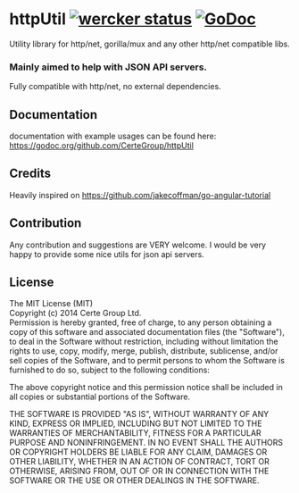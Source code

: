 httpUtil  [![wercker status](https://app.wercker.com/status/d799da5157311fa6b12ee004161e57db/s "wercker status")](https://app.wercker.com/project/bykey/d799da5157311fa6b12ee004161e57db) [![GoDoc](https://godoc.org/github.com/CerteGroup/httpUtil?status.png)](https://godoc.org/github.com/CerteGroup/httpUtil)
========

Utility library for http/net, gorilla/mux and any other http/net compatible libs.

### Mainly aimed to help with JSON API servers.

Fully compatible with http/net, no external dependencies.


## Documentation

documentation with example usages can be found here:
https://godoc.org/github.com/CerteGroup/httpUtil

## Credits

Heavily inspired on https://github.com/jakecoffman/go-angular-tutorial

## Contribution

Any contribution and suggestions are VERY welcome. I would be very happy to provide some nice utils for json api servers.


## License

The MIT License (MIT)  
Copyright (c) 2014 Certe Group Ltd.  
Permission is hereby granted, free of charge, to any person obtaining a copy
of this software and associated documentation files (the "Software"), to deal
in the Software without restriction, including without limitation the rights
to use, copy, modify, merge, publish, distribute, sublicense, and/or sell
copies of the Software, and to permit persons to whom the Software is
furnished to do so, subject to the following conditions:

The above copyright notice and this permission notice shall be included in all
copies or substantial portions of the Software.

THE SOFTWARE IS PROVIDED "AS IS", WITHOUT WARRANTY OF ANY KIND, EXPRESS OR
IMPLIED, INCLUDING BUT NOT LIMITED TO THE WARRANTIES OF MERCHANTABILITY,
FITNESS FOR A PARTICULAR PURPOSE AND NONINFRINGEMENT. IN NO EVENT SHALL THE
AUTHORS OR COPYRIGHT HOLDERS BE LIABLE FOR ANY CLAIM, DAMAGES OR OTHER
LIABILITY, WHETHER IN AN ACTION OF CONTRACT, TORT OR OTHERWISE, ARISING FROM,
OUT OF OR IN CONNECTION WITH THE SOFTWARE OR THE USE OR OTHER DEALINGS IN THE
SOFTWARE.
